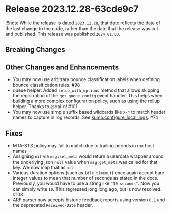 # Release 2023.12.28-63cde9c7

!!!note
    While the release is dated `2023.12.28`, that date reflects the date
    of the last change to the code, rather than the date that the release
    was cut and published. This release was published `2024.01.03`.

## Breaking Changes

## Other Changes and Enhancements

* You may now use arbitrary bounce classification labels when defining bounce classification rules. #98
* queue helper: Added `setup_with_options` method that allows skipping the registration of the
  `get_queue_config` event handler. This helps when building a more complex configuration
  policy, such as using the rollup helper. Thanks to @cai-n! #101
* You may now use simple suffix based wildcards like `X-*` to match header
  names to capture in log records. See
  [kumo.configure_local_logs](../reference/kumo/configure_local_logs/index.md). #74

## Fixes

* MTA-STS policy may fail to match due to trailing periods in mx host names
* Assigning `nil` via `msg:set_meta` would return a userdata wrapper around the
  underlying json `null` value when `msg:get_meta` was called for that key.  We
  now map that as `nil`.
* Various duration options (such as `idle_timeout`) once again accept bare
  integer values to mean that number of seconds as stated in the docs.
  Previously, you would have to use a string like `"10 seconds"`. Now you can
  simply write `10`.  This regressed long long ago, but is now resolved. #108
* ARF parser now accepts historic feedback reports using version `0.1` and
  the deprecated `Received-Date` header.
